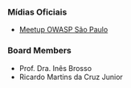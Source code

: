 ### Mídias Oficiais
* [Meetup OWASP São Paulo](https://www.meetup.com/pt-BR/OWASP-Sao-Paulo-Chapter/)

### Board Members

* Prof. Dra. Inês Brosso
* Ricardo Martins da Cruz Junior

